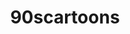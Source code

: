 ---
title: 90scartoons
crosslinks:
- livven
- tipofmytongue
- Serendipity
- autotldr
- nostalgia
---